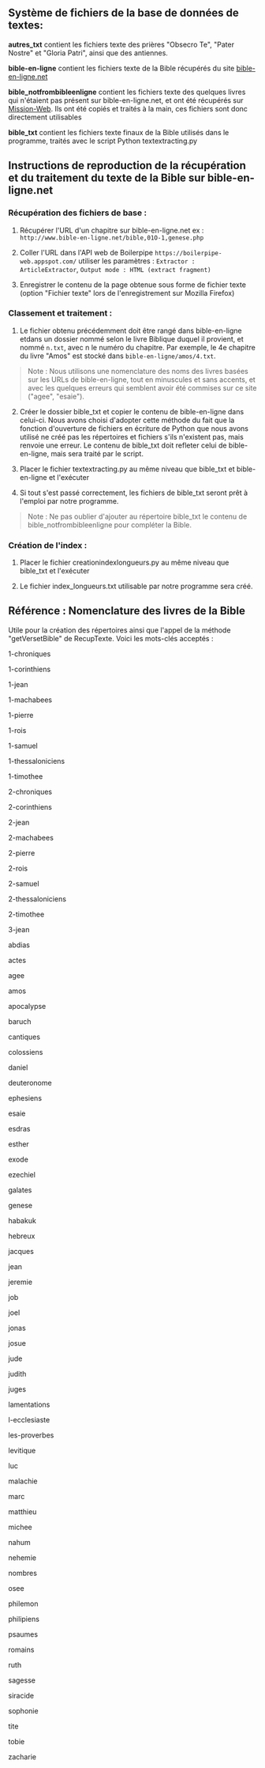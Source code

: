 ## Système de fichiers de la base de données de textes:

**autres_txt** contient les fichiers texte des prières "Obsecro Te", "Pater Nostre" et "Gloria Patri", ainsi que des antiennes.

**bible-en-ligne** contient les fichiers texte de la Bible récupérés du site [bible-en-ligne.net](https://www.bible-en-ligne.net/)

**bible_notfrombibleenligne** contient les fichiers texte des quelques livres qui n'étaient pas présent sur bible-en-ligne.net, et ont été récupérés sur [Mission-Web](https://missionweb.free.fr/bible.php). Ils ont été copiés et traités à la main, ces fichiers sont donc directement utilisables

**bible_txt** contient les fichiers texte finaux de la Bible utilisés dans le programme, traités avec le script Python textextracting.py

## Instructions de reproduction de la récupération et du traitement du texte de la Bible sur bible-en-ligne.net

### Récupération des fichiers de base :

1)	Récupérer l'URL d'un chapitre sur bible-en-ligne.net
	ex : `http://www.bible-en-ligne.net/bible,01O-1,genese.php`

2)	Coller l'URL dans l'API web de Boilerpipe `https://boilerpipe-web.appspot.com/`
	utiliser les paramètres : `Extractor : ArticleExtractor`, `Output mode : HTML (extract fragment)`

3)	Enregistrer le contenu de la page obtenue sous forme de fichier texte (option "Fichier texte" lors de l'enregistrement sur Mozilla Firefox)

### Classement et traitement :

1)	Le fichier obtenu précédemment doit être rangé dans bible-en-ligne etdans un dossier nommé selon le livre Biblique duquel il provient, et nommé `n.txt`, avec n le numéro du chapitre. Par exemple, le 4e chapitre du livre "Amos" est stocké dans `bible-en-ligne/amos/4.txt`.

> Note : Nous utilisons une nomenclature des noms des livres basées sur les URLs de bible-en-ligne, tout en minuscules et sans accents, et avec les quelques erreurs qui semblent avoir été commises sur ce site ("agee", "esaie").

2)	Créer le dossier bible\_txt et copier le contenu de bible-en-ligne dans celui-ci. Nous avons choisi d'adopter cette méthode du fait que la fonction d'ouverture de fichiers en écriture de Python que nous avons utilisé ne créé pas les répertoires et fichiers s'ils n'existent pas, mais renvoie une erreur. Le contenu de bible_txt doit refleter celui de bible-en-ligne, mais sera traité par le script.

3)	Placer le fichier textextracting.py au même niveau que bible_txt et bible-en-ligne et l'exécuter

4)	Si tout s'est passé correctement, les fichiers de bible_txt seront prêt à l'emploi par notre programme.

> Note : Ne pas oublier d'ajouter au répertoire bible\_txt le contenu de bible_notfrombibleenligne pour compléter la Bible.

### Création de l'index :

1)	Placer le fichier creationindexlongueurs.py au même niveau que bible_txt et l'exécuter

2)	Le fichier index_longueurs.txt utilisable par notre programme sera créé.

## Référence : Nomenclature des livres de la Bible

Utile pour la création des répertoires ainsi que l'appel de la méthode "getVersetBible" de RecupTexte. Voici les mots-clés acceptés :

1-chroniques

1-corinthiens

1-jean

1-machabees

1-pierre

1-rois

1-samuel

1-thessaloniciens

1-timothee

2-chroniques

2-corinthiens

2-jean

2-machabees

2-pierre

2-rois

2-samuel

2-thessaloniciens

2-timothee

3-jean

abdias

actes

agee

amos

apocalypse

baruch

cantiques

colossiens

daniel

deuteronome

ephesiens

esaie

esdras

esther

exode

ezechiel

galates

genese

habakuk

hebreux

jacques

jean

jeremie

job

joel

jonas

josue

jude

judith

juges

lamentations

l-ecclesiaste

les-proverbes

levitique

luc

malachie

marc

matthieu

michee

nahum

nehemie

nombres

osee

philemon

philipiens

psaumes

romains

ruth

sagesse

siracide

sophonie

tite

tobie

zacharie



